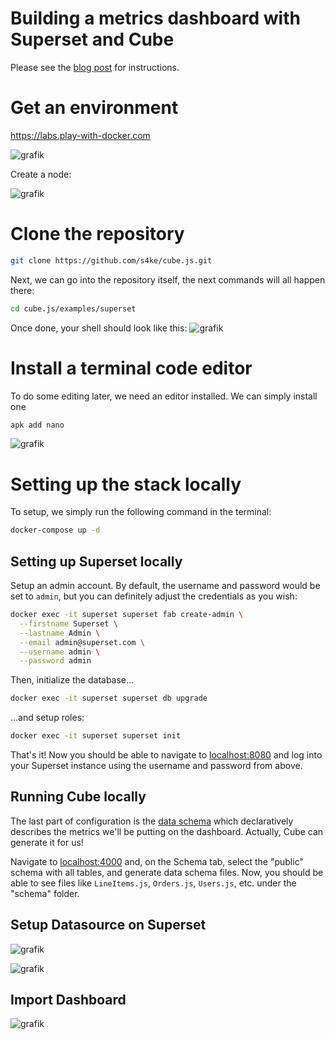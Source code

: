# Building a metrics dashboard with Superset and Cube

Please see the [blog post](https://cube.dev/blog/building-metrics-dashboard-with-superset/) for instructions.

# Get an environment

https://labs.play-with-docker.com

![grafik](https://user-images.githubusercontent.com/719760/213940741-65388c13-3d38-494f-a40f-6a89474f2550.png)

Create a node:

![grafik](https://user-images.githubusercontent.com/719760/213940796-96f94a91-f779-4f1c-9f74-9f349a3bf136.png)

# Clone the repository

```bash
git clone https://github.com/s4ke/cube.js.git
```

Next, we can go into the repository itself, the next commands will all happen there:

```bash
cd cube.js/examples/superset
```

Once done, your shell should look like this: ![grafik](https://user-images.githubusercontent.com/719760/213940905-de213246-6a95-4634-bbed-53b9289f1a5a.png)

# Install a terminal code editor

To do some editing later, we need an editor installed. We can simply install one

```bash
apk add nano
```

![grafik](https://user-images.githubusercontent.com/719760/213940982-8d5dfeab-7edd-4344-817d-51914251d99b.png)

# Setting up the stack locally

To setup, we simply run the following command in the terminal:

```bash
docker-compose up -d
```

## Setting up Superset locally

Setup an admin account. By default, the username and password would be set to `admin`, but you can definitely adjust the credentials as you wish:

```bash
docker exec -it superset superset fab create-admin \
  --firstname Superset \
  --lastname Admin \
  --email admin@superset.com \
  --username admin \
  --password admin
```

Then, initialize the database...

```bash
docker exec -it superset superset db upgrade
```

...and setup roles:

```bash
docker exec -it superset superset init
```

That's it! Now you should be able to navigate to [localhost:8080](http://localhost:8080/login/) and log into your Superset instance using the username and password from above.

## Running Cube locally

The last part of configuration is the [data schema](https://cube.dev/docs/schema/getting-started) which declaratively describes the metrics we'll be putting on the dashboard. Actually, Cube can generate it for us!

Navigate to [localhost:4000](http://localhost:4000) and, on the Schema tab, select the "public" schema with all tables, and generate data schema files. Now, you should be able to see files like `LineItems.js`, `Orders.js`, `Users.js`, etc. under the "schema" folder.

## Setup Datasource on Superset

![grafik](https://user-images.githubusercontent.com/719760/213317812-874f7d5b-a75d-40ae-9df1-b3dd07fe6381.png)


![grafik](https://user-images.githubusercontent.com/719760/213317751-1b44a98f-20d6-4d7f-bf3d-3ebb64261203.png)


## Import Dashboard

![grafik](https://user-images.githubusercontent.com/719760/213317918-40836b20-4da2-4ff9-a027-a176967f4f9f.png)




